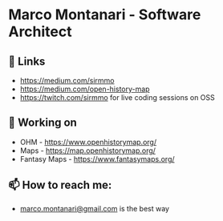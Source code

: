 # Marco Montanari - Software Architect

## 🔗 Links
- https://medium.com/sirmmo
- https://medium.com/open-history-map
- https://twitch.com/sirmmo for live coding sessions on OSS 

## 🔭 Working on
- OHM - https://www.openhistorymap.org/  
- Maps - https://map.openhistorymap.org/
- Fantasy Maps - https://www.fantasymaps.org/

## 📫 How to reach me: 
- marco.montanari@gmail.com is the best way
